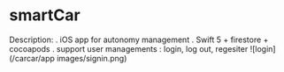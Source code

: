 # smartCar

Description:
. iOS app for autonomy management
. Swift 5 + firestore + cocoapods
. support user managements : login, log out, regesiter
![login](/carcar/app images/signin.png)


